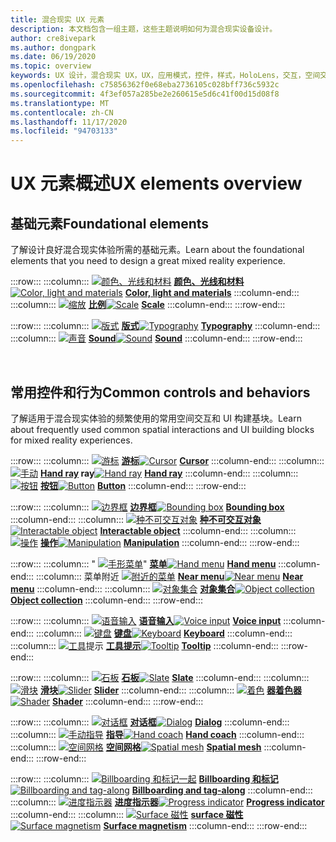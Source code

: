 ```yaml
---
title: 混合现实 UX 元素
description: 本文档包含一组主题，这些主题说明如何为混合现实设备设计。
author: cre8ivepark
ms.author: dongpark
ms.date: 06/19/2020
ms.topic: overview
keywords: UX 设计，混合现实 UX，UX，应用模式，控件，样式，HoloLens，交互，空间交互，空间 UI，UX 元素，行为，构建基块，版式，颜色，混合现实耳机，windows Mixed Reality 耳机，虚拟现实耳机，HoloLens，MRTK，混合现实工具包
ms.openlocfilehash: c75856362f0e68eba2736105c028bff736c5932c
ms.sourcegitcommit: 4f3ef057a285be2e260615e5d6c41f00d15d08f8
ms.translationtype: MT
ms.contentlocale: zh-CN
ms.lasthandoff: 11/17/2020
ms.locfileid: "94703133"
---
```

# <a name="ux-elements-overview"></a><span data-ttu-id="d742e-104">UX 元素概述</span><span class="sxs-lookup"><span data-stu-id="d742e-104">UX elements overview</span></span>
## <a name="foundational-elements"></a><span data-ttu-id="d742e-105">基础元素</span><span class="sxs-lookup"><span data-stu-id="d742e-105">Foundational elements</span></span>
<span data-ttu-id="d742e-106">了解设计良好混合现实体验所需的基础元素。</span><span class="sxs-lookup"><span data-stu-id="d742e-106">Learn about the foundational elements that you need to design a great mixed reality experience.</span></span>

:::row:::
    :::column:::
       <span data-ttu-id="d742e-107">[ ![ 颜色、光线和材料](images/640px-fragments.png)](color-light-and-materials.md) **[颜色、光线和材料](color-light-and-materials.md)**</span><span class="sxs-lookup"><span data-stu-id="d742e-107">[![Color, light and materials](images/640px-fragments.png)](color-light-and-materials.md) **[Color, light and materials](color-light-and-materials.md)**</span></span>
    :::column-end:::
    :::column:::
       <span data-ttu-id="d742e-108">[ ![ 缩放](images/volvo-cars-microsoft-hololens-experience01-640px.png)](scale.md) **[比例](scale.md)**</span><span class="sxs-lookup"><span data-stu-id="d742e-108">[![Scale](images/volvo-cars-microsoft-hololens-experience01-640px.png)](scale.md) **[Scale](scale.md)**</span></span>
    :::column-end:::
:::row-end:::

:::row:::
    :::column:::
       <span data-ttu-id="d742e-109">[ ![ 版式](images/typography-cover.png)](typography.md) **[版式](typography.md)**</span><span class="sxs-lookup"><span data-stu-id="d742e-109">[![Typography](images/typography-cover.png)](typography.md) **[Typography](typography.md)**</span></span>
    :::column-end:::
    :::column:::
       <span data-ttu-id="d742e-110">[ ![ 声音](images/spatialaudio.png)](spatial-sound-design.md) **[Sound](spatial-sound-design.md)**</span><span class="sxs-lookup"><span data-stu-id="d742e-110">[![Sound](images/spatialaudio.png)](spatial-sound-design.md) **[Sound](spatial-sound-design.md)**</span></span>
    :::column-end:::
:::row-end:::

<br>

## <a name="common-controls-and-behaviors"></a><span data-ttu-id="d742e-111">常用控件和行为</span><span class="sxs-lookup"><span data-stu-id="d742e-111">Common controls and behaviors</span></span>
<span data-ttu-id="d742e-112">了解适用于混合现实体验的频繁使用的常用空间交互和 UI 构建基块。</span><span class="sxs-lookup"><span data-stu-id="d742e-112">Learn about frequently used common spatial interactions and UI building blocks for mixed reality experiences.</span></span>

:::row:::
    :::column:::
       <span data-ttu-id="d742e-113">[ ![ 游标](images/UX_Hero_Cursor.jpg)](cursors.md) **[游标](cursors.md)**</span><span class="sxs-lookup"><span data-stu-id="d742e-113">[![Cursor](images/UX_Hero_Cursor.jpg)](cursors.md) **[Cursor](cursors.md)**</span></span>
    :::column-end:::
    :::column:::
       <span data-ttu-id="d742e-114">[ ![ 手动](images/UX_Hero_HandRay.jpg)](point-and-commit.md) **[Hand ray](point-and-commit.md) ray**</span><span class="sxs-lookup"><span data-stu-id="d742e-114">[![Hand ray](images/UX_Hero_HandRay.jpg)](point-and-commit.md) **[Hand ray](point-and-commit.md)**</span></span>
    :::column-end:::
    :::column:::
       <span data-ttu-id="d742e-115">[ ![ 按钮](images/UX_Hero_Button.jpg)](button.md) **[按钮](button.md)**</span><span class="sxs-lookup"><span data-stu-id="d742e-115">[![Button](images/UX_Hero_Button.jpg)](button.md) **[Button](button.md)**</span></span>
    :::column-end:::
:::row-end:::

:::row:::
    :::column:::
       <span data-ttu-id="d742e-116">[ ![ 边界框](images/UX_Hero_BoundingBox.jpg)](app-bar-and-bounding-box.md) **[边界框](app-bar-and-bounding-box.md)**</span><span class="sxs-lookup"><span data-stu-id="d742e-116">[![Bounding box](images/UX_Hero_BoundingBox.jpg)](app-bar-and-bounding-box.md) **[Bounding box](app-bar-and-bounding-box.md)**</span></span>
    :::column-end:::
    :::column:::
       <span data-ttu-id="d742e-117">[ ![ 种不可交互对象](images/UX_Hero_Interactable.jpg)](interactable-object.md) **[种不可交互对象](interactable-object.md)**</span><span class="sxs-lookup"><span data-stu-id="d742e-117">[![Interactable object](images/UX_Hero_Interactable.jpg)](interactable-object.md) **[Interactable object](interactable-object.md)**</span></span>
    :::column-end:::
    :::column:::
       <span data-ttu-id="d742e-118">[ ![ 操作](images/UX_Hero_Manipulation.jpg)](direct-manipulation.md) **[操作](direct-manipulation.md)**</span><span class="sxs-lookup"><span data-stu-id="d742e-118">[![Manipulation](images/UX_Hero_Manipulation.jpg)](direct-manipulation.md) **[Manipulation](direct-manipulation.md)**</span></span>
    :::column-end:::
:::row-end:::

:::row:::
    :::column:::
       <span data-ttu-id="d742e-119">" [ ![ 手形菜单](images/UX_Hero_HandMenu.jpg)](hand-menu.md)" **[菜单](hand-menu.md)**</span><span class="sxs-lookup"><span data-stu-id="d742e-119">[![Hand menu](images/UX_Hero_HandMenu.jpg)](hand-menu.md) **[Hand menu](hand-menu.md)**</span></span>
    :::column-end:::
    :::column:::
       <span data-ttu-id="d742e-120">菜单附近 [ ![ 附近的菜单](images/UX_Hero_NearMenu.jpg)](near-menu.md) **[Near menu](near-menu.md)**</span><span class="sxs-lookup"><span data-stu-id="d742e-120">[![Near menu](images/UX_Hero_NearMenu.jpg)](near-menu.md) **[Near menu](near-menu.md)**</span></span>
    :::column-end:::
    :::column:::
       <span data-ttu-id="d742e-121">[ ![ 对象集合](images/UX_Hero_ObjectCollection.jpg)](object-collection.md) **[对象集合](object-collection.md)**</span><span class="sxs-lookup"><span data-stu-id="d742e-121">[![Object collection](images/UX_Hero_ObjectCollection.jpg)](object-collection.md) **[Object collection](object-collection.md)**</span></span>
    :::column-end:::
:::row-end:::

:::row:::
    :::column:::
       <span data-ttu-id="d742e-122">[ ![ 语音输入](images/UX_Hero_VoiceCommand.jpg)](voice-input.md) **[语音输入](voice-input.md)**</span><span class="sxs-lookup"><span data-stu-id="d742e-122">[![Voice input](images/UX_Hero_VoiceCommand.jpg)](voice-input.md) **[Voice input](voice-input.md)**</span></span>
    :::column-end:::
    :::column:::
       <span data-ttu-id="d742e-123">[ ![ 键盘](images/UX_Hero_Keyboard.jpg)](keyboard.md) **[键盘](keyboard.md)**</span><span class="sxs-lookup"><span data-stu-id="d742e-123">[![Keyboard](images/UX_Hero_Keyboard.jpg)](keyboard.md) **[Keyboard](keyboard.md)**</span></span>
    :::column-end:::
    :::column:::
       <span data-ttu-id="d742e-124">[ ![ 工具](images/UX_Hero_Tooltip.jpg)](tooltip.md)提示 **[工具提示](tooltip.md)**</span><span class="sxs-lookup"><span data-stu-id="d742e-124">[![Tooltip](images/UX_Hero_Tooltip.jpg)](tooltip.md) **[Tooltip](tooltip.md)**</span></span>
    :::column-end:::
:::row-end:::

:::row:::
    :::column:::
       <span data-ttu-id="d742e-125">[ ![ 石板](images/UX_Hero_Slate.jpg)](slate.md) **[石板](slate.md)**</span><span class="sxs-lookup"><span data-stu-id="d742e-125">[![Slate](images/UX_Hero_Slate.jpg)](slate.md) **[Slate](slate.md)**</span></span>
    :::column-end:::
    :::column:::
       <span data-ttu-id="d742e-126">[ ![ 滑块](images/UX_Hero_Slider.jpg)](slider.md) **[滑块](slider.md)**</span><span class="sxs-lookup"><span data-stu-id="d742e-126">[![Slider](images/UX_Hero_Slider.jpg)](slider.md) **[Slider](slider.md)**</span></span>
    :::column-end:::
    :::column:::
        <span data-ttu-id="d742e-127">[ ![ 着色](images/UX_Hero_StandardShader.jpg)](shader.md) **[器着色器](shader.md)**</span><span class="sxs-lookup"><span data-stu-id="d742e-127">[![Shader](images/UX_Hero_StandardShader.jpg)](shader.md) **[Shader](shader.md)**</span></span>
    :::column-end:::
:::row-end:::

:::row:::
    :::column:::
       <span data-ttu-id="d742e-128">[ ![ 对话框](images/MRTK_UX_Dialog.jpg)](dialog-ui.md) **[对话框](dialog-ui.md)**</span><span class="sxs-lookup"><span data-stu-id="d742e-128">[![Dialog](images/MRTK_UX_Dialog.jpg)](dialog-ui.md) **[Dialog](dialog-ui.md)**</span></span>
    :::column-end:::
    :::column:::
       <span data-ttu-id="d742e-129">[ ![ 手动指导](images/HandCoach/MRTK_handCoach.jpg)](hand-coach.md) **[指导](hand-coach.md)**</span><span class="sxs-lookup"><span data-stu-id="d742e-129">[![Hand coach](images/HandCoach/MRTK_handCoach.jpg)](hand-coach.md) **[Hand coach](hand-coach.md)**</span></span>
    :::column-end:::
    :::column:::
       <span data-ttu-id="d742e-130">[ ![ 空间网格](images/MRTK_PulseShader_SpatialMesh.gif)](spatial-mesh-ux.md) **[空间网格](spatial-mesh-ux.md)**</span><span class="sxs-lookup"><span data-stu-id="d742e-130">[![Spatial mesh](images/MRTK_PulseShader_SpatialMesh.gif)](spatial-mesh-ux.md) **[Spatial mesh](spatial-mesh-ux.md)**</span></span>
    :::column-end:::
:::row-end:::

:::row:::
    :::column:::
        <span data-ttu-id="d742e-131">[ ![ Billboarding 和标记一起](images/MRTK_TagAlong.gif)](billboarding-and-tag-along.md) **[Billboarding 和标记](billboarding-and-tag-along.md)**</span><span class="sxs-lookup"><span data-stu-id="d742e-131">[![Billboarding and tag-along](images/MRTK_TagAlong.gif)](billboarding-and-tag-along.md) **[Billboarding and tag-along](billboarding-and-tag-along.md)**</span></span>
    :::column-end:::
    :::column:::
       <span data-ttu-id="d742e-132">[ ![ 进度指示器](images/MRTK_ProgressIndicator.gif)](progress.md) **[进度指示器](progress.md)**</span><span class="sxs-lookup"><span data-stu-id="d742e-132">[![Progress indicator](images/MRTK_ProgressIndicator.gif)](progress.md) **[Progress indicator](progress.md)**</span></span>
    :::column-end:::
    :::column:::
       <span data-ttu-id="d742e-133">[ ![ Surface 磁性](images/MRTK_SurfaceMagnetism.gif)](surface-magnetism.md) **[surface 磁性](surface-magnetism.md)**</span><span class="sxs-lookup"><span data-stu-id="d742e-133">[![Surface magnetism](images/MRTK_SurfaceMagnetism.gif)](surface-magnetism.md) **[Surface magnetism](surface-magnetism.md)**</span></span>
    :::column-end:::
:::row-end:::

<br>
